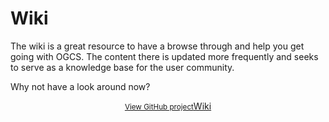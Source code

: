 # Wiki

The wiki is a great resource to have a browse through and help you get going with OGCS. The content there is updated more frequently and seeks to serve as a knowledge base for the user community.

Why not have a look around now?
<div style="margin: auto; text-align: center;">
  <a href="https://github.com/phw198/outlookgooglecalendarsync/wiki" class="button" onClick="handleClickEvent('outbound', 'Project Wiki');">
    <small>View GitHub project</small>Wiki
  </a>
</div>
